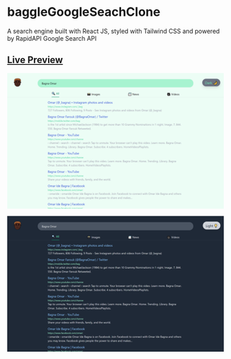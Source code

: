 # baggleGoogleSeachClone
A  search engine built with React JS, styled with Tailwind CSS and powered by RapidAPI Google Search API



## [Live Preview](https://baggle-search.netlify.app/)


![PREVIEW LIGHT](/preview/baggle-light.png)


![PREVIEW DARK](/preview/baggle-dark.png)
